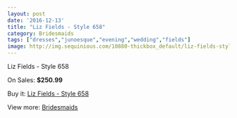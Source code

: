 ```yaml
---
layout: post
date: '2016-12-13'
title: "Liz Fields - Style 658"
category: Bridesmaids
tags: ["dresses","junoesque","evening","wedding","fields"]
image: http://img.sequinious.com/10880-thickbox_default/liz-fields-style-658.jpg
---
```

Liz Fields - Style 658

On Sales: **$250.99**
<a href="https://www.sequinious.com/bridesmaids/4985-liz-fields-style-658.html"><amp-img layout="responsive" width="600" height="600" src="//img.sequinious.com/10880-thickbox_default/liz-fields-style-658.jpg" alt="Liz Fields - Style 658 0" /></a>
<a href="https://www.sequinious.com/bridesmaids/4985-liz-fields-style-658.html"><amp-img layout="responsive" width="600" height="600" src="//img.sequinious.com/10881-thickbox_default/liz-fields-style-658.jpg" alt="Liz Fields - Style 658 1" /></a>

Buy it: [Liz Fields - Style 658](https://www.sequinious.com/bridesmaids/4985-liz-fields-style-658.html "Liz Fields - Style 658")

View more: [Bridesmaids](https://www.sequinious.com/3-bridesmaids "Bridesmaids")